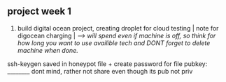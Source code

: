## project week 1 ##
1. build digital ocean project, creating droplet for cloud testing
| note for digocean charging |
*--> will spend even if machine is off, so think for how long you want to use availible tech and DONT forget to delete machine when done.*


ssh-keygen
saved in honeypot file + create password for file
pubkey: ________ dont mind, rather not share even though its pub not priv

